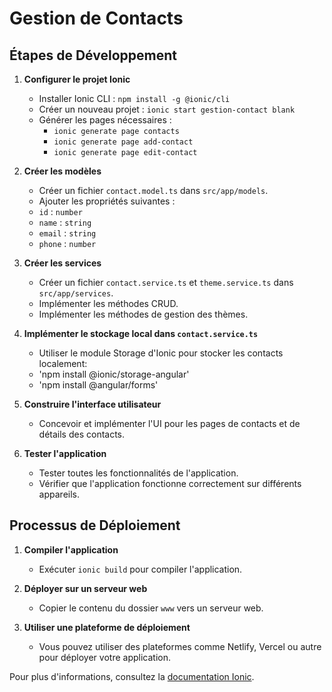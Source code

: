 # Gestion de Contacts

## Étapes de Développement

1. **Configurer le projet Ionic**
   - Installer Ionic CLI : `npm install -g @ionic/cli`
   - Créer un nouveau projet : `ionic start gestion-contact blank`
   - Générer les pages nécessaires :
     - `ionic generate page contacts`
     - `ionic generate page add-contact`
     - `ionic generate page edit-contact`


2. **Créer les modèles**
   - Créer un fichier `contact.model.ts` dans `src/app/models`.
   - Ajouter les propriétés suivantes :
   - `id` : `number`
   - `name` : `string`
   - `email` : `string`
   - `phone` : `number`


   
3. **Créer les services**
   - Créer un fichier `contact.service.ts` et `theme.service.ts` dans `src/app/services`.
   - Implémenter les méthodes CRUD.
   - Implémenter les méthodes de gestion des thèmes.

4. **Implémenter le stockage local dans `contact.service.ts`**
   - Utiliser le module Storage d'Ionic pour stocker les contacts localement:
   - 'npm install @ionic/storage-angular'
   - 'npm install @angular/forms'

5. **Construire l'interface utilisateur**
   - Concevoir et implémenter l'UI pour les pages de contacts et de détails des contacts.

6. **Tester l'application**
   - Tester toutes les fonctionnalités de l'application.
   - Vérifier que l'application fonctionne correctement sur différents appareils.

## Processus de Déploiement

1. **Compiler l'application**
   - Exécuter `ionic build` pour compiler l'application.

2. **Déployer sur un serveur web**
   - Copier le contenu du dossier `www` vers un serveur web.

3. **Utiliser une plateforme de déploiement**
   - Vous pouvez utiliser des plateformes comme Netlify, Vercel ou autre pour déployer votre application.

Pour plus d'informations, consultez la [documentation Ionic](https://ionicframework.com/docs).
